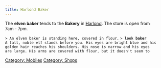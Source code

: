 ```yaml
---
title: Harlond Baker
---
```


The **elven baker** tends to the **Bakery** in
[Harlond](Harlond "wikilink"). The store is open from 7am - 7pm.

`> An elven baker is standing here, covered in flour.`
`> `**`look baker`**
`A tall, noble elf stands before you. His eyes are bright blue and his`
`golden hair reaches his shoulders. His nose is narrow and his eyes`
`are large. His arms are covered with flour, but it doesn't seem to`

[Category: Mobiles](Category:_Mobiles "wikilink") [Category:
Shops](Category:_Shops "wikilink")